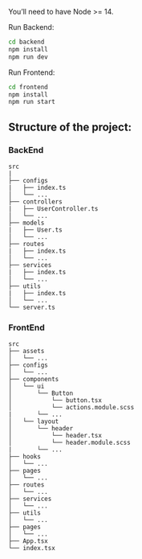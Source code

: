 You’ll need to have Node >= 14.

Run Backend:
  ```bash
  cd backend
  npm install
  npm run dev
  ```

Run Frontend:
  ```bash
  cd frontend
  npm install
  npm run start
  ```




## Structure of the project:

### BackEnd

```text
src
|
├── configs     
|   ├── index.ts          
│   └── ...
├── controllers    
|   ├── UserController.ts    
│   └── ...
├── models    
|   ├── User.ts    
│   └── ...
├── routes     
|   ├── index.ts             
│   └── ...
├── services     
|   ├── index.ts              
│   └── ...
├── utils   
|   ├── index.ts              
│   └── ...
└── server.ts                 
```



### FrontEnd

```text
src              
├── assets                  
│   └── ...
├── configs                
│   └── ...        
├── components                  
│   └── ui             
│       └── Button       
│           └── button.tsx
│           └── actions.module.scss
|       └── ...
│   └── layout             
│       └── header       
│           └── header.tsx
│           └── header.module.scss
|       └── ...
├── hooks                       
│   └── ...
├── pages                       
│   └── ...
├── routes                       
│   └── ...
├── services    
│   └── ...    
├── utils                   
│   └── ...
├── pages                  
│   └── ...
├── App.tsx   
└── index.tsx                
                              
```


<!-- Folder structure is based on productivity and some personal preferences:

src
├── App.css                 * Main app styles.
├── App.tsx                 * Main app component.
├── api                     * Abstractions for making API requests
├── assets                  * Assets that are imported into your components(images, custom svg, etc).
│   └── ...
├── components              * Components of the projects that are not the main views.
│   └── ui                  * Generic and reusable across the whole app. Presentational components eg. Buttons, Inputs, Checkboxes.
│   └── layout              * Unique and one time use components that will help with app structure.
│   └── <domain component>  * Belong to a specific domain. Reusable in different pages.
│   └── ...
├── plugins                 * Init and config plugins(moment, material-ui, adal, etc).
│   └── ...
├── index.tsx               * Entry point of the application.
├── services                * All the common services. e.g. Authentication, hubs, etc.
├── store                   * The Redux action types in action-type.ts, reducers, selectors and main store in the sub-folders.
│   ├── index.ts
│   └── middlewares         * Store middlewares.
│   └── sagas               * Saga files in case of redux-saga.
│   └── modules             * Store modules/ducks structure.
│       └── smallModule.ts  * Small modules can contain actions, action types, reducers and selectors in the same file.
│       └── bigModule       * Big modules should be composed by separated files for actions, action types, reducer and selectors.
│           └── index.ts
│           └── actions.ts
│           └── ...
├── styles/theme            * All common styles (css) or theme (sass, styled-components).
├── utils                   * Functions (for tests, for regex value testing, constants or filters.)
│   └── ...
├── pages                   * Routed components that represents pages(Presentational Components Only).
│   └── ...
└── .vscode                 * VS Code workspace settings to work with ESLint rules and formatting
                              (you can also lint or fix on save 😉). -->


